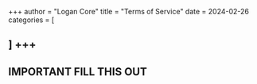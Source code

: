 +++
author = "Logan Core"
title = "Terms of Service"
date = 2024-02-26
categories = [

]
+++
---
## **IMPORTANT FILL THIS OUT**